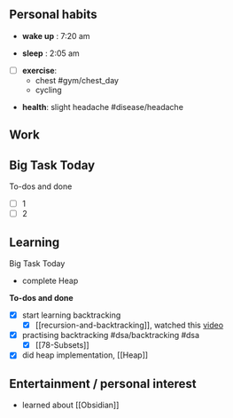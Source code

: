 ## Personal habits

- **wake up** : 7:20 am

- **sleep** : 2:05 am

- [ ] **exercise**:
	- chest #gym/chest_day
	- cycling

-  **health**: slight headache #disease/headache


## Work

Big Task Today 
-  


To-dos and done
- [ ] 1
- [ ] 2

## Learning

Big Task Today 
- complete Heap


**To-dos and done**
- [x] start learning backtracking
	- [x] [[recursion-and-backtracking]], watched this [video](https://www.youtube.com/watch?v=SJ_pXT-L5IE)
- [x] practising backtracking #dsa/backtracking #dsa 
	- [x] [[78-Subsets]]
- [x] did heap implementation, [[Heap]]

## Entertainment / personal interest
- learned about [[Obsidian]]